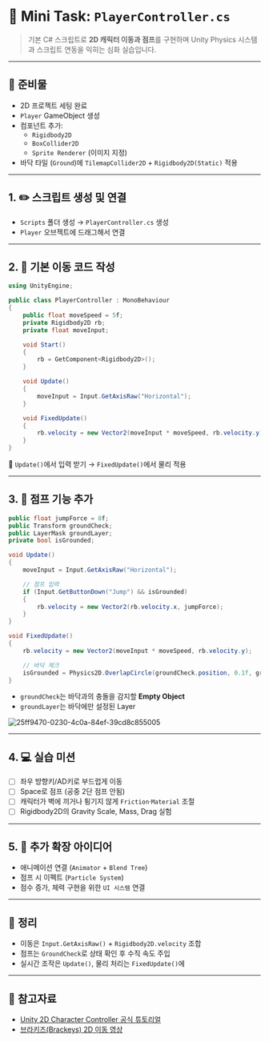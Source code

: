 # 🎯 Mini Task: `PlayerController.cs` 

> 기본 C# 스크립트로 **2D 캐릭터 이동과 점프**를 구현하며 Unity Physics 시스템과 스크립트 연동을 익히는 심화 실습입니다.

---

## 🧱 준비물

- 2D 프로젝트 세팅 완료
- `Player` GameObject 생성
- 컴포넌트 추가:
  - `Rigidbody2D`
  - `BoxCollider2D`
  - `Sprite Renderer` (이미지 지정)
- 바닥 타일 (`Ground`)에 `TilemapCollider2D` + `Rigidbody2D(Static)` 적용

---

## 1. ✏️ 스크립트 생성 및 연결

- `Scripts` 폴더 생성 → `PlayerController.cs` 생성
- `Player` 오브젝트에 드래그해서 연결

---

## 2. 📜 기본 이동 코드 작성

```csharp
using UnityEngine;

public class PlayerController : MonoBehaviour
{
    public float moveSpeed = 5f;
    private Rigidbody2D rb;
    private float moveInput;

    void Start()
    {
        rb = GetComponent<Rigidbody2D>();
    }

    void Update()
    {
        moveInput = Input.GetAxisRaw("Horizontal");
    }

    void FixedUpdate()
    {
        rb.velocity = new Vector2(moveInput * moveSpeed, rb.velocity.y);
    }
}
```

📌 `Update()`에서 입력 받기 → `FixedUpdate()`에서 물리 적용

---

## 3. 🦘 점프 기능 추가

```csharp
public float jumpForce = 8f;
public Transform groundCheck;
public LayerMask groundLayer;
private bool isGrounded;

void Update()
{
    moveInput = Input.GetAxisRaw("Horizontal");

    // 점프 입력
    if (Input.GetButtonDown("Jump") && isGrounded)
    {
        rb.velocity = new Vector2(rb.velocity.x, jumpForce);
    }
}

void FixedUpdate()
{
    rb.velocity = new Vector2(moveInput * moveSpeed, rb.velocity.y);

    // 바닥 체크
    isGrounded = Physics2D.OverlapCircle(groundCheck.position, 0.1f, groundLayer);
}
```

- `groundCheck`는 바닥과의 충돌을 감지할 **Empty Object**
- `groundLayer`는 바닥에만 설정된 Layer


![25ff9470-0230-4c0a-84ef-39cd8c855005](https://github.com/user-attachments/assets/6a4912f7-9f3d-4a43-8208-b148c7140eb1)

---

## 4. 💻 실습 미션

- [ ] 좌우 방향키/AD키로 부드럽게 이동
- [ ] Space로 점프 (공중 2단 점프 안됨)
- [ ] 캐릭터가 벽에 끼거나 튕기지 않게 `Friction`·`Material` 조절
- [ ] Rigidbody2D의 Gravity Scale, Mass, Drag 실험

---

## 5. 💬 추가 확장 아이디어

- 애니메이션 연결 (`Animator` + `Blend Tree`)
- 점프 시 이펙트 (`Particle System`)
- 점수 증가, 체력 구현을 위한 `UI 시스템` 연결

---

## 🧠 정리

- 이동은 `Input.GetAxisRaw()` + `Rigidbody2D.velocity` 조합
- 점프는 `GroundCheck`로 상태 확인 후 수직 속도 주입
- 실시간 조작은 `Update()`, 물리 처리는 `FixedUpdate()`에

---

## 🔗 참고자료

- [Unity 2D Character Controller 공식 튜토리얼](https://learn.unity.com/project/rubiyi-moheom-2d-cogeubjayong)
- [브라키즈(Brackeys) 2D 이동 영상](https://www.youtube.com/watch?v=dwcT-Dch0bA)
